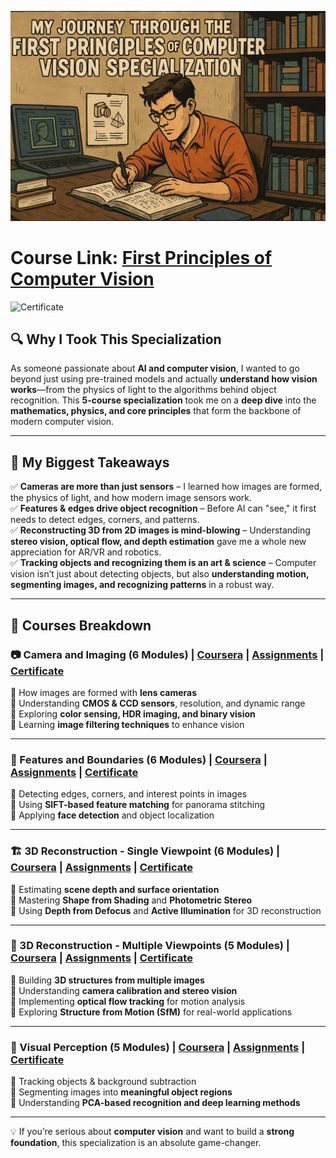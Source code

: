 ![Certificate](docs/vision.png)

<!-- ![Certificate](docs/vision2.png) -->

# Course Link: [First Principles of Computer Vision](https://www.coursera.org/specializations/firstprinciplesofcomputervision)

![Certificate](certificates/Certificate.jpg)

## 🔍 Why I Took This Specialization

As someone passionate about **AI and computer vision**, I wanted to go beyond just using pre-trained models and actually **understand how vision works**—from the physics of light to the algorithms behind object recognition. This **5-course specialization** took me on a **deep dive** into the **mathematics, physics, and core principles** that form the backbone of modern computer vision.

---

## 🎯 My Biggest Takeaways

✅ **Cameras are more than just sensors** – I learned how images are formed, the physics of light, and how modern image sensors work.  
✅ **Features & edges drive object recognition** – Before AI can "see," it first needs to detect edges, corners, and patterns.  
✅ **Reconstructing 3D from 2D images is mind-blowing** – Understanding **stereo vision, optical flow, and depth estimation** gave me a whole new appreciation for AR/VR and robotics.  
✅ **Tracking objects and recognizing them is an art & science** – Computer vision isn’t just about detecting objects, but also **understanding motion, segmenting images, and recognizing patterns** in a robust way.

---

## 📜 Courses Breakdown

### 📷 Camera and Imaging (6 Modules) | [Coursera](https://www.coursera.org/learn/cameraandimaging?specialization=firstprinciplesofcomputervision) | [Assignments](Course_01_Camera_and_Imaging/readme.md) | [Certificate](Course_01_Camera_and_Imaging/C1_Certificate.jpg)

🔹 How images are formed with **lens cameras**  
🔹 Understanding **CMOS & CCD sensors**, resolution, and dynamic range  
🔹 Exploring **color sensing, HDR imaging, and binary vision**  
🔹 Learning **image filtering techniques** to enhance vision

---

### 🎯 Features and Boundaries (6 Modules) | [Coursera](https://www.coursera.org/learn/features-and-boundaries?specialization=firstprinciplesofcomputervision) | [Assignments](Course_02_Features_and_Boundaries/readme.md) | [Certificate](Course_01_Camera_and_Imaging/C1_Certificate.jpg)

🔹 Detecting edges, corners, and interest points in images  
🔹 Using **SIFT-based feature matching** for panorama stitching  
🔹 Applying **face detection** and object localization

---

### 🏗 3D Reconstruction - Single Viewpoint (6 Modules) | [Coursera](https://www.coursera.org/learn/3d-reconstruction---single-viewpoint?specialization=firstprinciplesofcomputervision) | [Assignments](Course_03_3D_Reconstruction_Single_Viewpoint/readme.md) | [Certificate](Course_01_Camera_and_Imaging/C1_Certificate.jpg)

🔹 Estimating **scene depth and surface orientation**  
🔹 Mastering **Shape from Shading** and **Photometric Stereo**  
🔹 Using **Depth from Defocus** and **Active Illumination** for 3D reconstruction

---

### 🔄 3D Reconstruction - Multiple Viewpoints (5 Modules) | [Coursera](https://www.coursera.org/learn/3d-reconstruction-multiple-viewpoints?specialization=firstprinciplesofcomputervision) | [Assignments](Course_04_3D_Reconstruction_Multiple_Viewpoints/readme.md) | [Certificate](Course_01_Camera_and_Imaging/C1_Certificate.jpg)

🔹 Building **3D structures from multiple images**  
🔹 Understanding **camera calibration and stereo vision**  
🔹 Implementing **optical flow tracking** for motion analysis  
🔹 Exploring **Structure from Motion (SfM)** for real-world applications

---

### 🧠 Visual Perception (5 Modules) | [Coursera](https://www.coursera.org/learn/perception?specialization=firstprinciplesofcomputervision) | [Assignments](Course_05_Visual_Perception/readme.md) | [Certificate](Course_01_Camera_and_Imaging/C1_Certificate.jpg)

🔹 Tracking objects & background subtraction  
🔹 Segmenting images into **meaningful object regions**  
🔹 Understanding **PCA-based recognition and deep learning methods**

---

💡 If you’re serious about **computer vision** and want to build a **strong foundation**, this specialization is an absolute game-changer.
